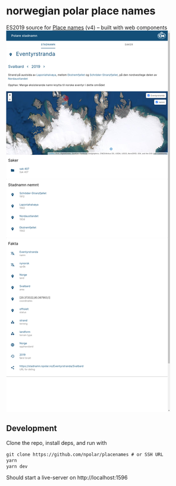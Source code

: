 # norwegian polar place names

ES2019 source for [Place names](https://stadnamn.npolar.no) (v4)
– built with web components
![Eventyrstranda](asset/eventyrstranda_svalbard.png?raw=true "Eventyrstranda")

## Development

Clone the repo, install deps, and run with

```
git clone https://github.com/npolar/placenames # or SSH URL
yarn
yarn dev
```

Should start a live-server on http://localhost:1596
